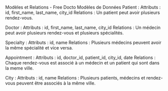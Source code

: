 Modèles et Relations - Free Docto
Modèles de Données
Patient :
Attributs : id, first_name, last_name, city_id
Relations : Un patient peut avoir plusieurs rendez-vous.

Doctor :
Attributs : id, first_name, last_name, city_id
Relations : Un médecin peut avoir plusieurs rendez-vous et plusieurs spécialités.

Specialty :
Attributs : id, name
Relations : Plusieurs médecins peuvent avoir la même spécialité et vice versa.

Appointment :
Attributs : id, doctor_id, patient_id, city_id, date
Relations : Chaque rendez-vous est associé à un médecin et un patient qui sont dans la meme ville.

City :
Attributs : id, name
Relations : Plusieurs patients, médecins et rendez-vous peuvent être associés à la même ville.
